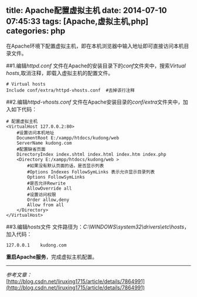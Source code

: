 title: Apache配置虚拟主机
date: 2014-07-10 07:45:33
tags: [Apache,虚拟主机,php]
categories: php
---
在Apache环境下配置虚拟主机，即在本机浏览器中输入地址即可直接访问本机目录文件。

##1.编辑*httpd.conf*
文件在Apache的安装目录下的*conf*文件夹中，搜索*Virtual hosts*,取消注释，即载入虚拟主机的配置文件。
```
# Virtual hosts  
Include conf/extra/httpd-vhosts.conf  #去掉该行注释
```

##2.编辑*httpd-vhosts.conf*
文件在Apache安装目录的*conf/extra*文件夹中，加入如下代码：
```
# 配置虚拟主机  
<VirtualHost 127.0.0.2:80>  
    #设置访问本机地址  
    DocumentRoot E:/xampp/htdocs/kudong/web 
    ServerName kudong.com  
    #配置缺省页面  
    DirectoryIndex index.shtml index.html index.htm index.php  
    <Directory E:/xampp/htdocs/kudong/web >  
        #如果没有默认页面的话，是否显示列表  
        #Options Indexes FollowSymLinks 表示允许显示目录列表  
        Options FollowSymLinks  
        #是否允许Rewrite  
        AllowOverride all  
        #设置访问权限  
        Order allow,deny  
        Allow from all  
    </Directory>  
</VirtualHost>  
```
<!--more-->

##3.编辑*hosts*文件
文件路径为：*C:\WINDOWS\system32\drivers\etc\hosts*，加入代码：
```
127.0.0.1    kudong.com
```

**重启Apache服务**，完成虚拟主机配置。

----------
*参考文章：*  
[http://blog.csdn.net/liruxing1715/article/details/7864991](http://blog.csdn.net/liruxing1715/article/details/7864991)